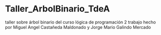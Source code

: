 # Taller_ArbolBinario_TdeA
taller sobre árbol binario del curso lógica de programación 2 
trabajo hecho por Miguel Angel Castañeda Maldonado  y Jorge Mario Galindo Mercado
